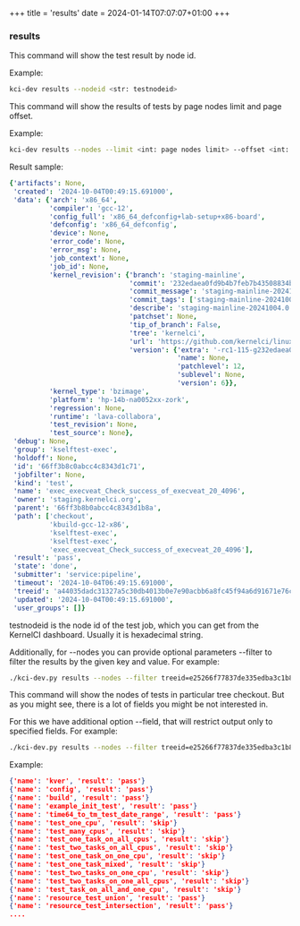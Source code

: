 +++
title = 'results'
date = 2024-01-14T07:07:07+01:00
+++

### results

This command will show the test result by node id.

Example:
```sh
kci-dev results --nodeid <str: testnodeid>
```

This command will show the results of tests by page nodes limit and page offset.

Example:
```sh
kci-dev results --nodes --limit <int: page nodes limit> --offset <int: page nodes offset>
```

Result sample:
```yaml
{'artifacts': None,
 'created': '2024-10-04T00:49:15.691000',
 'data': {'arch': 'x86_64',
          'compiler': 'gcc-12',
          'config_full': 'x86_64_defconfig+lab-setup+x86-board',
          'defconfig': 'x86_64_defconfig',
          'device': None,
          'error_code': None,
          'error_msg': None,
          'job_context': None,
          'job_id': None,
          'kernel_revision': {'branch': 'staging-mainline',
                              'commit': '232edaea0fd9b4b7feb7b43508834bba7e820584',
                              'commit_message': 'staging-mainline-20241004.0',
                              'commit_tags': ['staging-mainline-20241004.0'],
                              'describe': 'staging-mainline-20241004.0',
                              'patchset': None,
                              'tip_of_branch': False,
                              'tree': 'kernelci',
                              'url': 'https://github.com/kernelci/linux.git',
                              'version': {'extra': '-rc1-115-g232edaea0fd9b',
                                          'name': None,
                                          'patchlevel': 12,
                                          'sublevel': None,
                                          'version': 6}},
          'kernel_type': 'bzimage',
          'platform': 'hp-14b-na0052xx-zork',
          'regression': None,
          'runtime': 'lava-collabora',
          'test_revision': None,
          'test_source': None},
 'debug': None,
 'group': 'kselftest-exec',
 'holdoff': None,
 'id': '66ff3b8c0abcc4c8343d1c71',
 'jobfilter': None,
 'kind': 'test',
 'name': 'exec_execveat_Check_success_of_execveat_20_4096',
 'owner': 'staging.kernelci.org',
 'parent': '66ff3b8b0abcc4c8343d1b8a',
 'path': ['checkout',
          'kbuild-gcc-12-x86',
          'kselftest-exec',
          'kselftest-exec',
          'exec_execveat_Check_success_of_execveat_20_4096'],
 'result': 'pass',
 'state': 'done',
 'submitter': 'service:pipeline',
 'timeout': '2024-10-04T06:49:15.691000',
 'treeid': 'a44035dadc31327a5c30db4013b0e7e90acbb6a8fc45f94a6d91671e76cdfd8a',
 'updated': '2024-10-04T00:49:15.691000',
 'user_groups': []}
```

testnodeid is the node id of the test job, which you can get from the KernelCI dashboard. Usually it is hexadecimal string.

Additionally, for --nodes you can provide optional parameters --filter to filter the results by the given key and value. For example:
```sh
./kci-dev.py results --nodes --filter treeid=e25266f77837de335edba3c1b8d2a04edc2bfb195b77c44711d81ebea4494140 --filter kind=test
```
This command will show the nodes of tests in particular tree checkout. But as you might see, there is a lot of fields you might be not
interested in.

For this we have additional option --field, that will restrict output only to specified fields. For example:
```sh
./kci-dev.py results --nodes --filter treeid=e25266f77837de335edba3c1b8d2a04edc2bfb195b77c44711d81ebea4494140 --filter kind=test --field name --field result
```
Example:

```json
{'name': 'kver', 'result': 'pass'}
{'name': 'config', 'result': 'pass'}
{'name': 'build', 'result': 'pass'}
{'name': 'example_init_test', 'result': 'pass'}
{'name': 'time64_to_tm_test_date_range', 'result': 'pass'}
{'name': 'test_one_cpu', 'result': 'skip'}
{'name': 'test_many_cpus', 'result': 'skip'}
{'name': 'test_one_task_on_all_cpus', 'result': 'skip'}
{'name': 'test_two_tasks_on_all_cpus', 'result': 'skip'}
{'name': 'test_one_task_on_one_cpu', 'result': 'skip'}
{'name': 'test_one_task_mixed', 'result': 'skip'}
{'name': 'test_two_tasks_on_one_cpu', 'result': 'skip'}
{'name': 'test_two_tasks_on_one_all_cpus', 'result': 'skip'}
{'name': 'test_task_on_all_and_one_cpu', 'result': 'skip'}
{'name': 'resource_test_union', 'result': 'pass'}
{'name': 'resource_test_intersection', 'result': 'pass'}
....
```
